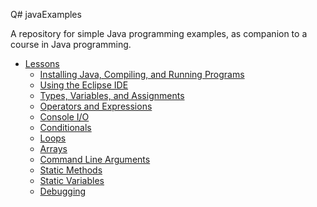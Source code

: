 Q# javaExamples

A repository for simple Java programming examples, as companion to a course in Java programming.

- [Lessons](lessons)
    * [Installing Java, Compiling, and Running Programs](lessons/02_java/)
    * [Using the Eclipse IDE](lessons/03_eclipse/)
    * [Types, Variables, and Assignments](lessons/04_types_variables_assigments/)
    * [Operators and Expressions](lessons/05_operators_expressions/)
    * [Console I/O](lessons/06_console_io/)
    * [Conditionals](lessons/07_conditionals/)
    * [Loops](lessons/08_loops/)
    * [Arrays](lessons/09_arrays/)
    * [Command Line Arguments](lessons/10_command_line_args/)
    * [Static Methods](lessons/11_static_methods/)
    * [Static Variables](lessons/12_static_variables/)
    * [Debugging](lessons/13_debugging/Dear )